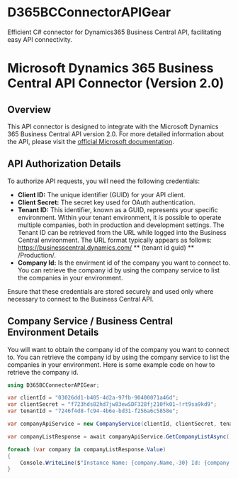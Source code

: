 # D365BCConnectorAPIGear

Efficient C# connector for Dynamics365 Business Central API, facilitating easy API connectivity. 


# Microsoft Dynamics 365 Business Central API Connector (Version 2.0)

## Overview

This API connector is designed to integrate with the Microsoft Dynamics 365 Business Central API version 2.0. For more detailed information 
about the API, please visit the [official Microsoft documentation](https://learn.microsoft.com/en-us/dynamics365/business-central/dev-itpro/api-reference/v2.0/).


## API Authorization Details

To authorize API requests, you will need the following credentials:

- **Client ID:** The unique identifier (GUID) for your API client.
- **Client Secret:** The secret key used for OAuth authentication.
- **Tenant ID:** This identifier, known as a GUID, represents your specific environment. Within your tenant environment, it is possible to operate multiple companies, both in production and development settings. The Tenant ID can be retrieved from the URL while logged into the Business Central environment. The URL format typically appears as follows: https://businesscentral.dynamics.com/ ** (tenant id guid) ** /Production/.
- **Company Id:** Is the envirment id of the company you want to connect to. You can retrieve the company id by using the company service to list the companies in your environment.


Ensure that these credentials are stored securely and used only where necessary to connect to the Business Central API.


## Company Service / Business Central Environment Details

You will want to obtain the company id of the company you want to connect to. You can retrieve the company id by using the company service to list the companies in your environment. Here is some example code on how to retrieve the company id.


```csharp
using D365BCConnectorAPIGear;

var clientId = "03026dd1-b405-4d2a-97fb-90400071a46d";
var clientSecret = "f723hds82hd7jw83ewSDF328fj210fk01~!rt9sa9kd9";
var tenantId = "7246f4d8-fc94-4b6e-bd31-f256a6c5858e";

var companyApiService = new CompanyService(clientId, clientSecret, tenantId);

var companyListResponse = await companyApiService.GetCompanyListAsync();

foreach (var company in companyListResponse.Value)
{
    Console.WriteLine($"Instance Name: {company.Name,-30} Id: {company.Id}");
}
```

